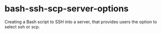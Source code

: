 # bash-ssh-scp-server-options
Creating a Bash script to SSH into a server, that provides users the option to select ssh or scp.
